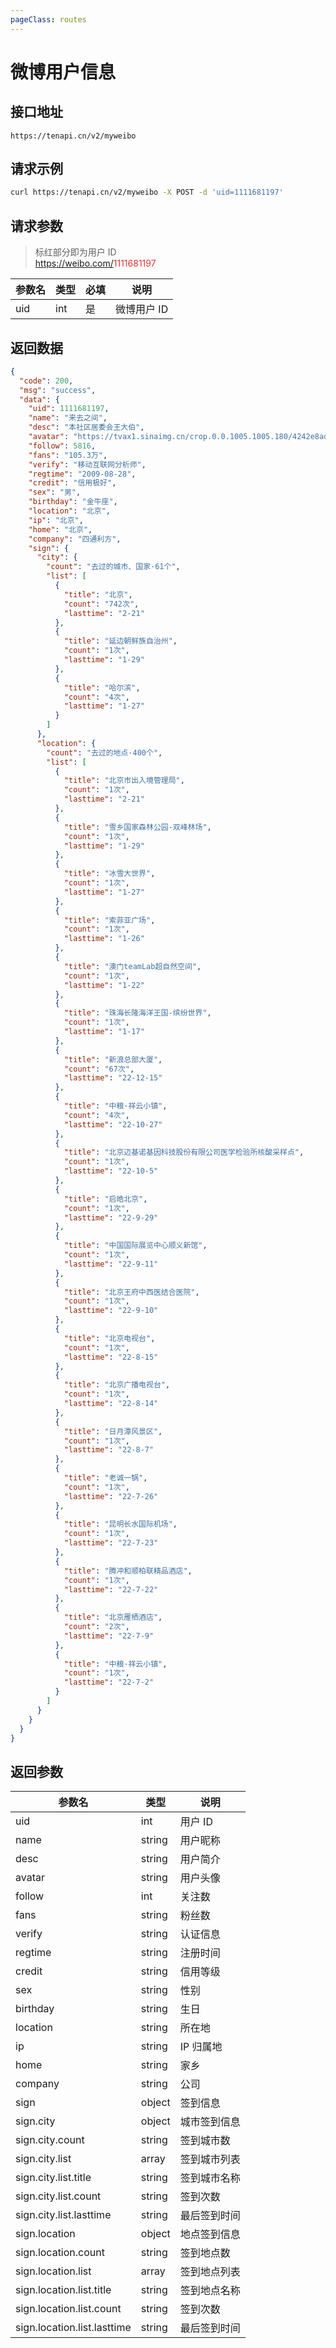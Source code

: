 ```yaml
---
pageClass: routes
---
```


# 微博用户信息 <Badge text="正常" type="tip"/>

## 接口地址

``` 
https://tenapi.cn/v2/myweibo
```

## 请求示例

``` bash
curl https://tenapi.cn/v2/myweibo -X POST -d 'uid=1111681197'
```

## 请求参数

> 标红部分即为用户 ID<br />https://weibo.com/<span style="color:#E53333;">1111681197</span>

| 参数名 | 类型 | 必填 | 说明 |
| --- | --- | --- | --- |
| uid | int | 是 | 微博用户 ID |

## 返回数据

``` json
{
  "code": 200,
  "msg": "success",
  "data": {
    "uid": 1111681197,
    "name": "来去之间",
    "desc": "本社区居委会王大伯",
    "avatar": "https://tvax1.sinaimg.cn/crop.0.0.1005.1005.180/4242e8adly8h8v5oisct4j20rx0rxgny.jpg?KID=imgbed,tva&Expires=1677681282&ssig=G9f9%2B99Jwq",
    "follow": 5816,
    "fans": "105.3万",
    "verify": "移动互联网分析师",
    "regtime": "2009-08-28",
    "credit": "信用极好",
    "sex": "男",
    "birthday": "金牛座",
    "location": "北京",
    "ip": "北京",
    "home": "北京",
    "company": "四通利方",
    "sign": {
      "city": {
        "count": "去过的城市、国家·61个",
        "list": [
          {
            "title": "北京",
            "count": "742次",
            "lasttime": "2-21"
          },
          {
            "title": "延边朝鲜族自治州",
            "count": "1次",
            "lasttime": "1-29"
          },
          {
            "title": "哈尔滨",
            "count": "4次",
            "lasttime": "1-27"
          }
        ]
      },
      "location": {
        "count": "去过的地点·400个",
        "list": [
          {
            "title": "北京市出入境管理局",
            "count": "1次",
            "lasttime": "2-21"
          },
          {
            "title": "雪乡国家森林公园-双峰林场",
            "count": "1次",
            "lasttime": "1-29"
          },
          {
            "title": "冰雪大世界",
            "count": "1次",
            "lasttime": "1-27"
          },
          {
            "title": "索菲亚广场",
            "count": "1次",
            "lasttime": "1-26"
          },
          {
            "title": "澳门teamLab超自然空间",
            "count": "1次",
            "lasttime": "1-22"
          },
          {
            "title": "珠海长隆海洋王国-缤纷世界",
            "count": "1次",
            "lasttime": "1-17"
          },
          {
            "title": "新浪总部大厦",
            "count": "67次",
            "lasttime": "22-12-15"
          },
          {
            "title": "中粮·祥云小镇",
            "count": "4次",
            "lasttime": "22-10-27"
          },
          {
            "title": "北京迈基诺基因科技股份有限公司医学检验所核酸采样点",
            "count": "1次",
            "lasttime": "22-10-5"
          },
          {
            "title": "启皓北京",
            "count": "1次",
            "lasttime": "22-9-29"
          },
          {
            "title": "中国国际展览中心顺义新馆",
            "count": "1次",
            "lasttime": "22-9-11"
          },
          {
            "title": "北京王府中西医结合医院",
            "count": "1次",
            "lasttime": "22-9-10"
          },
          {
            "title": "北京电视台",
            "count": "1次",
            "lasttime": "22-8-15"
          },
          {
            "title": "北京广播电视台",
            "count": "1次",
            "lasttime": "22-8-14"
          },
          {
            "title": "日月潭风景区",
            "count": "1次",
            "lasttime": "22-8-7"
          },
          {
            "title": "老诚一锅",
            "count": "1次",
            "lasttime": "22-7-26"
          },
          {
            "title": "昆明长水国际机场",
            "count": "1次",
            "lasttime": "22-7-23"
          },
          {
            "title": "腾冲和顺柏联精品酒店",
            "count": "1次",
            "lasttime": "22-7-22"
          },
          {
            "title": "北京雁栖酒店",
            "count": "2次",
            "lasttime": "22-7-9"
          },
          {
            "title": "中粮·祥云小镇",
            "count": "1次",
            "lasttime": "22-7-2"
          }
        ]
      }
    }
  }
}
```

## 返回参数

| 参数名 | 类型 | 说明 |
| --- | --- | --- |
| uid | int | 用户 ID |
| name | string | 用户昵称 |
| desc | string | 用户简介 |
| avatar | string | 用户头像 |
| follow | int | 关注数 |
| fans | string | 粉丝数 |
| verify | string | 认证信息 |
| regtime | string | 注册时间 |
| credit | string | 信用等级 |
| sex | string | 性别 |
| birthday | string | 生日 |
| location | string | 所在地 |
| ip | string | IP 归属地 |
| home | string | 家乡 |
| company | string | 公司 |
| sign | object | 签到信息 |
| sign.city | object | 城市签到信息 |
| sign.city.count | string | 签到城市数 |
| sign.city.list | array | 签到城市列表 |
| sign.city.list.title | string | 签到城市名称 |
| sign.city.list.count | string | 签到次数 |
| sign.city.list.lasttime | string | 最后签到时间 |
| sign.location | object | 地点签到信息 |
| sign.location.count | string | 签到地点数 |
| sign.location.list | array | 签到地点列表 |
| sign.location.list.title | string | 签到地点名称 |
| sign.location.list.count | string | 签到次数 |
| sign.location.list.lasttime | string | 最后签到时间 |

<ads></ads>